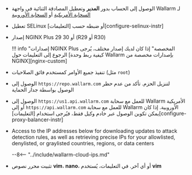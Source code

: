 * الوصول إلى الحساب بدور **المدير** وتعطيل المصادقة الثنائية في واجهة Wallarm لـ [السحابة الأمريكية](https://us1.my.wallarm.com/) أو [السحابة الأوروبية](https://my.wallarm.com/)
* تعطيل SELinux أو ضبطه حسب [التعليمات][configure-selinux-instr]
* إصدار NGINX Plus 29 أو 30 (R29 أو R30)

    !!! info "إصدارات NGINX Plus المخصصة"
        إذا كان لديك إصدار مختلف، يُرجى الرجوع إلى التعليمات حول [كيفية ربط وحدة Wallarm بإصدارات مخصصة من NGINX][nginx-custom]
* تنفيذ جميع الأوامر كمستخدم فائق الصلاحيات (مثل `root`)
* الوصول إلى `https://repo.wallarm.com` لتنزيل الحزم. تأكد من عدم حظر الوصول بواسطة جدار الحماية
* الوصول إلى `https://us1.api.wallarm.com` للعمل مع سحابة Wallarm الأمريكية أو إلى `https://api.wallarm.com` للعمل مع سحابة Wallarm الأوروبية. إذا كان يمكن تكوين الوصول عبر خادم وكيل فقط، فيُرجى استخدام [التعليمات][configure-proxy-balancer-instr]
* Access to the IP addresses below for downloading updates to attack detection rules, as well as retrieving precise IPs for your allowlisted, denylisted, or graylisted countries, regions, or data centers

    --8<-- "../include/wallarm-cloud-ips.md"
* تثبيت محرر نصوص **vim**، **nano**، أو أي آخر. في التعليمات، يُستخدم **vim**